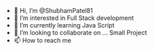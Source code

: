 - 👋 Hi, I’m @ShubhamPatel81
- 👀 I’m interested in Full Stack development 
- 🌱 I’m currently learning Java Script 
- 💞️ I’m looking to collaborate on ... Small Project 
- 📫 How to reach me 

<!---
ShubhamPatel81/ShubhamPatel81 is a ✨ special ✨ repository because its `README.md` (this file) appears on your GitHub profile.
You can click the Preview link to take a look at your changes.
--->
